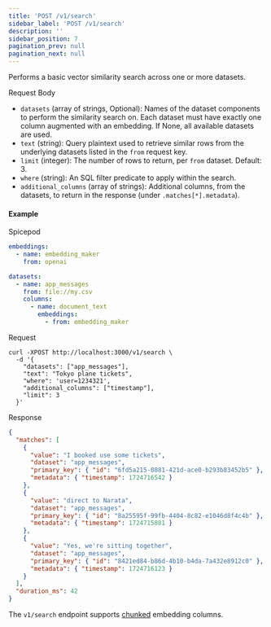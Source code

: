 ```yaml
---
title: 'POST /v1/search'
sidebar_label: 'POST /v1/search'
description: ''
sidebar_position: 7
pagination_prev: null
pagination_next: null
---
```


Performs a basic vector similarity search across one or more datasets.

Request Body

- `datasets` (array of strings, Optional): Names of the dataset components to perform the similarity search on. Each dataset must have exactly one column augmented with an embedding. If None, all available datasets are used.
- `text` (string): Query plaintext used to retrieve similar rows from the underlying datasets listed in the `from` request key.
- `limit` (integer): The number of rows to return, per `from` dataset. Default: 3.
- `where` (string): An SQL filter predicate to apply within the search.
- `additional_columns` (array of strings): Additional columns, from the datasets, to return in the response (under `.matches[*].metadata`).

#### Example

Spicepod

```yaml
embeddings:
  - name: embedding_maker
    from: openai

datasets:
  - name: app_messages
    from: file://my.csv
    columns:
      - name: document_text
        embeddings:
          - from: embedding_maker
```

Request

```shell
curl -XPOST http://localhost:3000/v1/search \
  -d '{
    "datasets": ["app_messages"],
    "text": "Tokyo plane tickets",
    "where": 'user=1234321',
    "additional_columns": ["timestamp"],
    "limit": 3
  }'
```

Response

```json
{
  "matches": [
    {
      "value": "I booked use some tickets",
      "dataset": "app_messages",
      "primary_key": { "id": "6fd5a215-0881-421d-ace0-b293b83452b5" },
      "metadata": { "timestamp": 1724716542 }
    },
    {
      "value": "direct to Narata",
      "dataset": "app_messages",
      "primary_key": { "id": "8a25595f-99fb-4404-8c82-e1046d8f4c4b" },
      "metadata": { "timestamp": 1724715881 }
    },
    {
      "value": "Yes, we're sitting together",
      "dataset": "app_messages",
      "primary_key": { "id": "8421ed84-b86d-4b10-b4da-7a432e8912c0" },
      "metadata": { "timestamp": 1724716123 }
    }
  ],
  "duration_ms": 42
}
```

The `v1/search` endpoint supports [chunked](/features/search/index.md#chunking) embedding columns.
